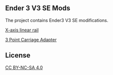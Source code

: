 ## Ender 3 V3 SE Mods

The project contains Ender3 V3 SE modifications.

[X-axis linear rail](https://github.com/dhoard/Ender3-V3-SE/tree/main/x-axis-linear-rail)

[3 Point Carriage Adapter](https://github.com/dhoard/Ender-3-V3-SE/tree/main/3-point-carriage-adapter)

## License
[CC BY-NC-SA 4.0](https://creativecommons.org/licenses/by-nc-sa/4.0/)

